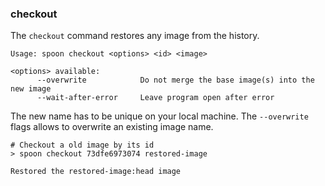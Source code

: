 ### checkout

The `checkout` command restores any image from the history. 

```
Usage: spoon checkout <options> <id> <image>

<options> available:
      --overwrite            Do not merge the base image(s) into the new image
      --wait-after-error     Leave program open after error
```
    
The new name has to be unique on your local machine. The `--overwrite` flags allows to overwrite an existing image name.

```
# Checkout a old image by its id
> spoon checkout 73dfe6973074 restored-image

Restored the restored-image:head image
```